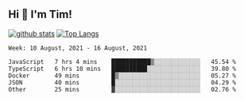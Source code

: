 ## Hi 👋 I'm Tim!
  
  [![github stats](https://github-readme-stats.vercel.app/api?username=thostetler&theme=dracula&count_private=true&show_icons=true)](https://github.com/thostetler/github-readme-stats)
  [![Top Langs](https://github-readme-stats.vercel.app/api/top-langs/?username=thostetler&layout=compact&count_private=true&theme=dracula&show_icons=true)](https://github.com/thostetler/github-readme-stats)
 
<!--START_SECTION:waka-->
```text
Week: 10 August, 2021 - 16 August, 2021

JavaScript   7 hrs 4 mins    ███████████▒░░░░░░░░░░░░░   45.54 % 
TypeScript   6 hrs 10 mins   ██████████░░░░░░░░░░░░░░░   39.80 % 
Docker       49 mins         █▒░░░░░░░░░░░░░░░░░░░░░░░   05.27 % 
JSON         40 mins         █░░░░░░░░░░░░░░░░░░░░░░░░   04.29 % 
Other        25 mins         ▓░░░░░░░░░░░░░░░░░░░░░░░░   02.76 % 
```
<!--END_SECTION:waka-->
